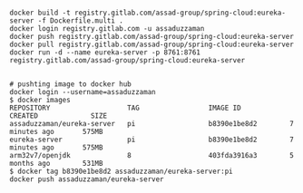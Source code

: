 <pre><code>
docker build -t registry.gitlab.com/assad-group/spring-cloud:eureka-server -f Dockerfile.multi .  
docker login registry.gitlab.com -u assaduzzaman  
docker push registry.gitlab.com/assad-group/spring-cloud:eureka-server  
docker pull registry.gitlab.com/assad-group/spring-cloud:eureka-server  
docker run -d --name eureka-server -p 8761:8761 registry.gitlab.com/assad-group/spring-cloud:eureka-server  


# pushting image to docker hub
docker login --username=assaduzzaman
$ docker images
REPOSITORY                   TAG                 IMAGE ID            CREATED             SIZE
assaduzzaman/eureka-server   pi                  b8390e1be8d2        7 minutes ago       575MB
eureka-server                pi                  b8390e1be8d2        7 minutes ago       575MB
arm32v7/openjdk              8                   403fda3916a3        5 months ago        531MB
$ docker tag b8390e1be8d2 assaduzzaman/eureka-server:pi
docker push assaduzzaman/eureka-server
</code></pre>

